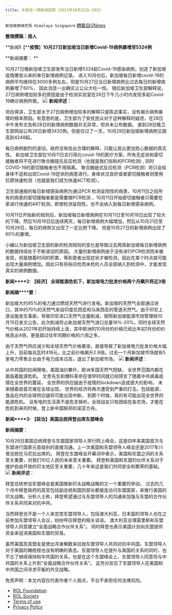 ```yaml
---
title: 东南亚一周新闻回顾（2021年10月22日-29日）
---
```

`新加坡狮城农场 Himalaya Singapore` [轉載自GNews](https://gnews.org/zh-hans/1628541/)

**整理撰稿：雨人**

**新闻****1****【****疫情**】**10月27日新加坡当日新增Covid-19病例暴增至5324例**

**新闻摘要： **

10月27日晚新加坡卫生部发布当日新增5324起Covid-19感染病例，创造了新加坡疫情爆发以来的单日新增病例记录。 进入10月份后，新加坡每日新增covid-19的病例平均维持在3000多例左右，但是10月27日当日新增病例比过去每日的新增病例暴增了60%， 因此消息一出确实让公众大吃一惊。 随后新加坡卫生部解释说， 27日病例增加较多的原因是由于检测实验室在26日下午几小时内发现多起Covid-19确诊病例所致。
![](https://assets.gnews.org/wp-content/uploads/2021/10/Screenshot-2021-10-30-205010.jpg)
**新闻评述：**

坦白得讲，卫生部关于27日病例增加较多的解释只是陈述事实，没有揭示病例暴增的根本原因。有意思的是，卫生部为了安抚民众对于这种解释的疑虑，在28日中午发布文告称28日的新增病例数据并无异常，但并未公布数据。 直到28日晚卫生部网站公布28日新增3432例。但是仅过了一天，10月29日新加坡新增病例又跳高到4248起。

每日病例剧烈的波动，政府没有给出合理的解释，只能让民众更加担心数据的真实性。 新加坡卫生部在10月11日实行简化covid-19的医疗方案，所有无症状和密切接触者将不在进行聚合酶链氏反应检测（也就是我们俗称的PCR检测) , 同时COVID-19的密切接触者也不用隔离。 聚合酶链式反应检测（PCR检测）将只会给身体不适和出现Covid-19症状的病患进行。身体状况良好或者密切接触者则使用抗原快速检测（也就是我们成为快速ACT检测）。

卫生部通报的每日新增感染病例为通过PCR 检测呈阳性的病患，10月11日之前所有的病患的密切接触者都是需要做PCR检测 ，10月11日开始密切接触者只需要在家进行快速的ART检测，即使检测呈阳性，也不会纳入到每日新增感染病例。

10月11日开始新的规则后，新加坡每日新增病例在10月11日至10月18日出现了较大的下降。然后10月19日后连续两天，每日新增病例大幅增加，然后从10月21日至10月26日，每日的病例又出现了一定比例下降。 但是10月27日的新增病例出现了60%的暴增。

小编认为新加坡卫生部的新的检测规则的变化是导致过去两周新加坡每日新增病例的数据持续处于不断波动的原因。 大量的新增病例由于没有进行PCR检测而未被发现，但是随着时间的积累，等到患者出现症状才被检测，因此在某个时点就可能出现大量病例增加。因此只有将些应检而未检的人员全部纳入到检测中，才能发现真实的病例数据。

**新闻****2: 【经济】 全球能源危机下，新加坡电力批发价格两个月飙升将近3倍**

**新闻摘****要：**

新加坡大约95%的电力通过燃烧天然气进行发电。新加坡的天然气全部通过进口，其中约70%的天然气来自印度尼西亚和马来西亚的管道天然气。由于印尼上游设施发生事故，导致印尼进口天然气总量削减，按照新加坡能源市场管理局10月15日发文公告，此次削减将占新加坡天然气进口总量16%-20%。同时全球天然气价格从2021年初开始持续上涨，其中欧洲的10月份的价格已经比年初1月份的价格高出4倍，更是超过往年同期价格的六倍之多。

由于天然气供应减少和全球天然气价格暴涨，直接导致了新加坡电力批发价格大幅上升，目前每兆瓦时418元，比之前价格飙升2.9倍。过去一个月新加坡市场就有5家电力零售企业由于电力成本过高，退出了新加坡市场。
![](https://assets.gnews.org/wp-content/uploads/2021/10/Screenshot-2021-10-30-205511.jpg)
**新闻评述**：

从中共国的拉闸限电，美国油价攀升，欧洲多国天然气短缺， 全世界范围内都在面临着能源危机。 文贵先生和爆料革命在很早时间就已经预言了随着中共病毒疫情在全世界的蔓延， 全世界的供应链由于疫情的lockdown造成很大的影响， 未来随着疫苗灾难在全球出现， 世界的经济将再次遭受到严重的打击。包括能源，食品在内的全球供应链将可能出现中断。 到那个时候，真的有可能出现全世界的能源危机。 没有电的生活真不是危言耸听。全球战友只有团结在各农场，才能在危机到来的时候，登上新中国联邦的诺亚方舟。

**新闻****3: 【政治】美国总统拜登出席东盟峰会**

**新闻摘要**：

10月26日美国总统拜登与东盟国家领导人举行网上峰会，这是四年来美国首次与东盟进行国家元首级别的直接沟通。上一次美国和东盟领导人峰会还是2017年川普总统在马尼拉出席的。 拜登在东盟峰会开幕词中表示，美国和东盟之间的关系至关重要，对我们10亿人民的未来至关重要。 拜登称美国和东盟的伙伴关系对于维护自由开放的印太地区至关重要，几十年来这是我们共同安全和繁荣的基础。
![](https://assets.gnews.org/wp-content/uploads/2021/10/Screenshot-2021-10-30-205641.jpg)
**新闻评述**：

拜登总统参加东盟峰会是美国推新印太战略战略的又一个重要的举动， 过去的几个月中拜登政府的高官包括副总统和国防部长都接连访问东盟国家，来推行美国的印太战略。分析人士称，拜登希望通过与东盟领导人的沟通来加强与东盟的合作伙伴关系共同来对抗中共。

当然拜登也不是一个人来忽悠东盟领导人，包括澳大利亚，日本国的领导人也在之前参加东盟领导人会议，纷纷呼应拜登的相关谈话。 澳大利亚总理莫里斯和东盟领导人同意建立“全面战略合作伙伴关系”。 同时拜登也表示美国计划向东盟提供资金来促进美国和东盟的贸易。

虽然美国及其盟友是使出浑身解数来拉拢东盟领导人共同对抗中共国，东盟领导人对于美国的橄榄枝也没有明确的表态。东盟领导人在提升与美国的关系的同时，也不忘了继续保持和中共国的关系，也是在这个东盟峰会上，东盟领导人同意将与中共国的关系上升到“全面战略合作伙伴关系”。 这充分反应了东盟领导人在美国和中共国之间寻求平衡的外交战略。

 

免责声明：本文内容仅代表作者个人观点，平台不承担任何法律风险。

- [ROL Foundation](https://rolfoundation.org/)
- [ROL Society](https://rolsociety.org/)
- [Terms of use](https://gnews.org/terms-of-use-3/)
- [Privacy Policy](https://gnews.org/privacy-policy/)
